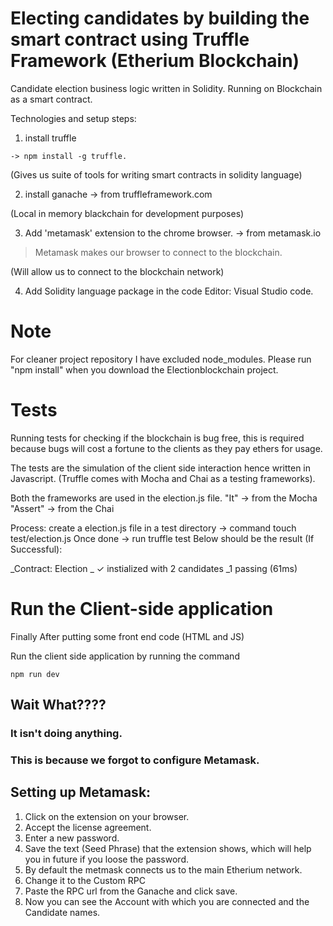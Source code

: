 # Electing candidates by building the smart contract using Truffle Framework (Etherium Blockchain)  

Candidate election business logic written in Solidity. Running on Blockchain as a smart contract. 

Technologies and setup steps:

1. install truffle
```
-> npm install -g truffle.

```
(Gives us suite of tools for writing smart contracts in solidity language)

2. install ganache
-> from truffleframework.com

(Local in memory blackchain for development purposes)

3. Add 'metamask' extension to the chrome browser.
-> from metamask.io
> Metamask makes our browser to connect to the blockchain.

(Will allow us to connect to the blockchain network)

4. Add Solidity language package in the code Editor: Visual Studio code.


# Note
For cleaner project repository I have excluded node_modules. Please run "npm install" when you download the Electionblockchain project.


# Tests

Running tests for checking if the blockchain is bug free, this is required because bugs will cost a fortune to the clients as they pay ethers for usage.

The tests are the simulation of the client side interaction hence written in Javascript.
(Truffle comes with Mocha and Chai as a testing frameworks).

Both the frameworks are used in the election.js file. 
"It" -> from the Mocha
"Assert" -> from the Chai

Process: create a election.js file in a test directory -> command touch test/election.js
Once done -> run truffle test
Below should be the result (If Successful):
 
 _Contract: Election
  _  ✓ instialized with 2 candidates
  _1 passing (61ms)
  
  
  
  # Run the Client-side application
  
  Finally After putting some front end code (HTML and JS)
  
  Run the client side application by running the command
  ```
  npm run dev
```
##  Wait What????
###  It isn't doing anything. 
###  This is because we forgot to configure **Metamask**.

## Setting up Metamask:
1. Click on the extension on your browser.
2. Accept the license agreement.
3. Enter a new password.
4. Save the text (Seed Phrase) that the extension shows, which will help you in future if you loose the password.
5. By default the metmask connects us to the main Etherium network.
6. Change it to the Custom RPC 
7. Paste the RPC url from the Ganache and click save.
8. Now you can see the Account with which you are connected and the Candidate names.


